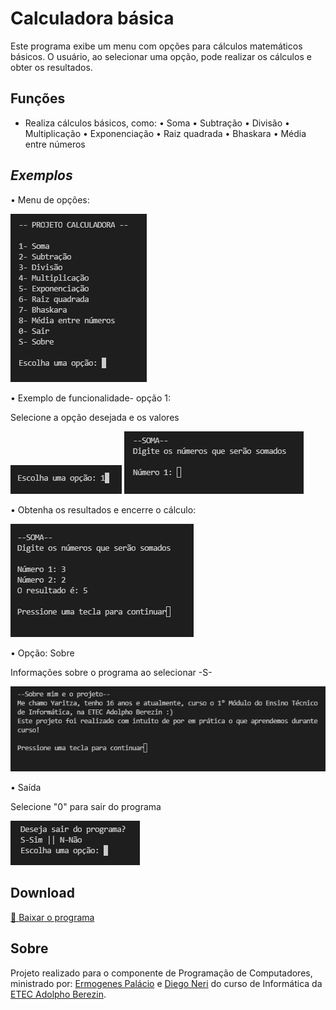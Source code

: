 # Calculadora básica

Este programa exibe um menu com opções para cálculos matemáticos básicos. O usuário, ao selecionar uma opção, pode realizar os cálculos e obter os resultados.

## Funções

- Realiza cálculos básicos, como:
• Soma
• Subtração
• Divisão
• Multiplicação
• Exponenciação
• Raiz quadrada
• Bhaskara
• Média entre números

## _Exemplos_

• Menu de opções:

![Foto da tela do menu de opções](tela01.PNG)

• Exemplo de funcionalidade- opção 1:

Selecione a opção desejada e os valores

![Foto da opção selecionada](tela02.PNG)
![Foto da opção soma](tela03.PNG)

• Obtenha os resultados e encerre o cálculo:

![Foto do resultado](tela04.PNG)

• Opção: Sobre

Informações sobre o programa ao selecionar -S-

![Foto opção sobre](tela05.PNG)

• Saída

Selecione "0" para sair do programa

![Foto sair](tela06.PNG)


## Download

[🔽 Baixar o programa](dist/Calculadora.zip)

## Sobre 

Projeto realizado para o componente de Programação de Computadores, ministrado por: [Ermogenes Palácio](https://github.com/ermogenes) e [Diego Neri](https://github.com/diegoneri) do curso de Informática da [ETEC Adolpho Berezin](http://eteab.com.br/cms/).

